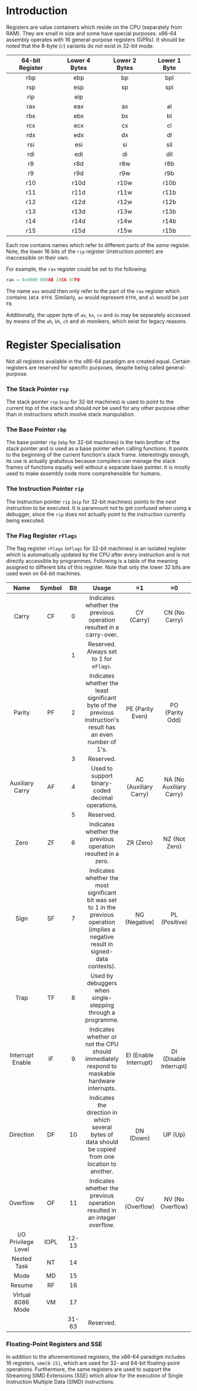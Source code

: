 # Introduction
Registers are value containers which reside on the CPU (separately from RAM). They are small in size and some have special purposes. x86-64 assembly operates with 16 general-purpose registers (GPRs). It should be noted that the 8-byte (`r`) variants do not exist in 32-bit mode.

 64-bit Register | Lower 4 Bytes | Lower 2 Bytes | Lower 1 Byte 
:---------------:|:-------------:|:-------------:|:---------------:
   rbp           |     ebp       |     bp        |     bpl    
   rsp           |     esp       |     sp        |     spl    
   rip           |     eip       |               |            
   rax           |     eax       |     ax        |     al     
   rbx           |     ebx       |     bx        |     bl     
   rcx           |     ecx       |     cx        |     cl     
   rdx           |     edx       |     dx        |     dl     
   rsi           |     esi       |     si        |     sil    
   rdi           |     edi       |     di        |     dil    
   r8            |     r8d       |     r8w       |     r8b    
   r9            |     r9d       |     r9w       |     r9b    
   r10           |     r10d      |     r10w      |     r10b   
   r11           |     r11d      |     r11w      |     r11b  
   r12           |     r12d      |     r12w      |     r12b   
   r13           |     r13d      |     r13w      |     r13b   
   r14           |     r14d      |     r14w      |     r14b   
   r15           |     r15d      |     r15w      |     r15b   

Each row contains names which refer to different parts of the *same* register. Note, the lower 16 bits of the `rip` register (instruction pointer) are inaccessible on their own.

For example, the `rax` register could be set to the following:

```asm
rax = 0x0000 000AB 10CA 07F0
```

The name `eax` would then only refer to the part of the `rax` register which contains `10CA 07F0`. Similarly, `ax` would represent `07F0`, and `al` would be just `F0`.

Additionally, the upper byte of `ax`, `bx`, `cx` and `dx` may be separately accessed by means of the `ah`, `bh`, `ch` and `dh` monikers, which exist for legacy reasons.

# Register Specialisation
Not all registers available in the x86-64 paradigm are created equal. Certain registers are reserved for specific purposes, despite being called general-purpose.

### The Stack Pointer `rsp`
The stack pointer `rsp` (`esp` for 32-bit machines) is used to point to the current top of the stack and should *not* be used for any other purpose other than in instructions which involve stack manipulation.

### The Base Pointer `rbp`
The base pointer `rbp` (`ebp` for 32-bit machines) is the twin brother of the stack pointer and is used as a base pointer when calling functions. It points to the beginning of the current function's stack frame. Interestingly enough, its use is actually gratuitous because compilers can manage the stack frames of functions equally well without a separate base pointer. It is mostly used to make assembly code more comprehensible for humans.

### The Instruction Pointer `rip`
The instruction pointer `rip` (`eip` for 32-bit machines) points to the *next* instruction to be executed. It is paramount not to get confused when using a debugger, since the `rip` does *not* actually point to the instruction currently being executed.

### The Flag Register `rFlags`
The flag register `rFlags` (`eFlags` for 32-bit machines) is an isolated register which is automatically updated by the CPU after every instruction and is not directly accessible by programmes. Following is a table of the meaning assigned to different bits of this register. Note that only the lower 32 bits are used even on 64-bit machines.

|Name|Symbol|Bit|Usage|=1|=0|
|:----:|:------:|:-----:|:-----:|:-----:|:----:|
|Carry|CF|0|Indicates whether the previous operation resulted in a carry-over.|CY (Carry)|CN (No Carry)|
|||1|Reserved. Always set to 1 for `eFlags`.|||
|Parity|PF|2|Indicates whether the least significant byte of the previous instruction's result has an even number of 1's.|PE (Parity Even)|PO (Parity Odd)|
|||3|Reserved.|||
|Auxiliary Carry|AF|4|Used to support binary-coded decimal operations.|AC (Auxiliary Carry)|NA (No Auxiliary Carry)|
|||5|Reserved.|||
|Zero|ZF|6|Indicates whether the previous operation resulted in a zero.|ZR (Zero)|NZ (Not Zero)|
|Sign|SF|7|Indicates whether the most significant bit was set to 1 in the previous operation (implies a negative result in signed-data contexts).|NG (Negative)|PL (Positive)|
|Trap|TF|8|Used by debuggers when single-stepping through a programme.|||
|Interrupt Enable|IF|9|Indicates whether or not the CPU should immediately respond to maskable hardware interrupts.|EI (Enable Interrupt)|DI (Disable Interrupt)|
|Direction|DF|10|Indicates the direction in which several bytes of data should be copied from one location to another.|DN (Down)|UP (Up)|
|Overflow|OF|11|Indicates whether the previous operation resulted in an integer overflow.|OV (Overflow)|NV (No Overflow)|
|I/O Privilege Level|IOPL|12-13||||
|Nested Task|NT|14||||
|Mode|MD|15||||
|Resume|RF|16||||
|Virtual 8086 Mode|VM|17||||
|||31-63|Reserved.|||

### Floating-Point Registers and SSE
In addition to the aforementioned registers, the x86-64 paradigm includes 16 registers, `xmm[0-15]`, which are used for 32- and 64-bit floating-point operations. Furthermore, the same registers are used to support the Streaming SIMD Extensions (SSE) which allow for the execution of Single Instruction Multiple Data (SIMD) instructions.

